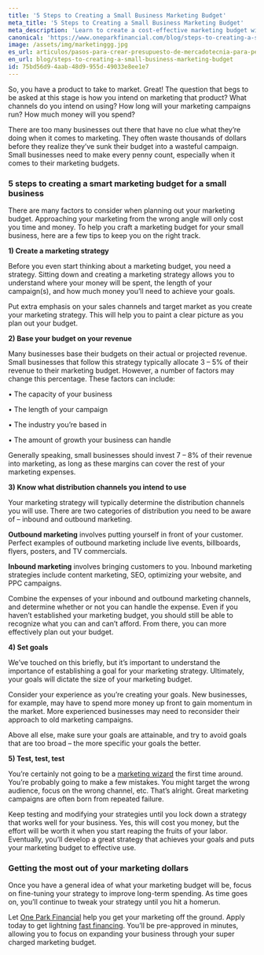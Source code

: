 ```yaml
---
title: '5 Steps to Creating a Small Business Marketing Budget'
meta_title: '5 Steps to Creating a Small Business Marketing Budget'
meta_description: 'Learn to create a cost-effective marketing budget with this simple guide. One Park Financial can help you craft your marketing budget with lightning fast funding.'
canonical: 'https://www.oneparkfinancial.com/blog/steps-to-creating-a-small-business-marketing-budget'
image: /assets/img/marketinggg.jpg
es_url: articulos/pasos-para-crear-presupuesto-de-mercadotecnia-para-pequenas-empresas
en_url: blog/steps-to-creating-a-small-business-marketing-budget
id: 75bd56d9-4aab-48d9-955d-49033e8ee1e7
---
```

So, you have a product to take to market. Great! The question that begs to be asked at this stage is how you intend on marketing that product? What channels do you intend on using? How long will your marketing campaigns run? How much money will you spend? 

There are too many businesses out there that have no clue what they’re doing when it comes to marketing. They often waste thousands of dollars before they realize they’ve sunk their budget into a wasteful campaign. Small businesses need to make every penny count, especially when it comes to their marketing budgets.  

### 5 steps to creating a smart marketing budget for a small business

There are many factors to consider when planning out your marketing budget. Approaching your marketing from the wrong angle will only cost you time and money. To help you craft a marketing budget for your small business, here are a few tips to keep you on the right track.  

**1)	Create a marketing strategy** 

Before you even start thinking about a marketing budget, you need a strategy. Sitting down and creating a marketing strategy allows you to understand where your money will be spent, the length of your campaign(s), and how much money you’ll need to achieve your goals. 

Put extra emphasis on your sales channels and target market as you create your marketing strategy. This will help you to paint a clear picture as you plan out your budget. 

**2)	Base your budget on your revenue** 

Many businesses base their budgets on their actual or projected revenue. Small businesses that follow this strategy typically allocate 3 – 5% of their revenue to their marketing budget. However, a number of factors may change this percentage. These factors can include: 

•	The capacity of your business

•	The length of your campaign

•	The industry you’re based in

•	The amount of growth your business can handle 

Generally speaking, small businesses should invest 7 – 8% of their revenue into marketing, as long as these margins can cover the rest of your marketing expenses. 

**3)	Know what distribution channels you intend to use**

Your marketing strategy will typically determine the distribution channels you will use. There are two categories of distribution you need to be aware of – inbound and outbound marketing. 

**Outbound marketing** involves putting yourself in front of your customer. Perfect examples of outbound marketing include live events, billboards, flyers, posters, and TV commercials. 

**Inbound marketing** involves bringing customers to you. Inbound marketing strategies include content marketing, SEO, optimizing your website, and PPC campaigns. 

Combine the expenses of your inbound and outbound marketing channels, and determine whether or not you can handle the expense. Even if you haven’t established your marketing budget, you should still be able to recognize what you can and can’t afford. From there, you can more effectively plan out your budget. 

**4)	Set goals**

We’ve touched on this briefly, but it’s important to understand the importance of establishing a goal for your marketing strategy. Ultimately, your goals will dictate the size of your marketing budget. 

Consider your experience as you’re creating your goals. New businesses, for example, may have to spend more money up front to gain momentum in the market. More experienced businesses may need to reconsider their approach to old marketing campaigns. 

Above all else, make sure your goals are attainable, and try to avoid goals that are too broad – the more specific your goals the better.

**5)	Test, test, test**

You’re certainly not going to be a [marketing wizard](https://www.oneparkfinancial.com/blog/marketing-mistakes-to-avoid) the first time around. You’re probably going to make a few mistakes. You might target the wrong audience, focus on the wrong channel, etc. That’s alright. Great marketing campaigns are often born from repeated failure. 

Keep testing and modifying your strategies until you lock down a strategy that works well for your business. Yes, this will cost you money, but the effort will be worth it when you start reaping the fruits of your labor.  
Eventually, you’ll develop a great strategy that achieves your goals and puts your marketing budget to effective use.  

### Getting the most out of your marketing dollars 

Once you have a general idea of what your marketing budget will be, focus on fine-tuning your strategy to improve long-term spending. As time goes on, you’ll continue to tweak your strategy until you hit a homerun. 

Let [One Park Financial](https://www.oneparkfinancial.com/) help you get your marketing off the ground. Apply today to get lightning [fast financing](https://www.oneparkfinancial.com/pre-qualification). You’ll be pre-approved in minutes, allowing you to focus on expanding your business through your super charged marketing budget.